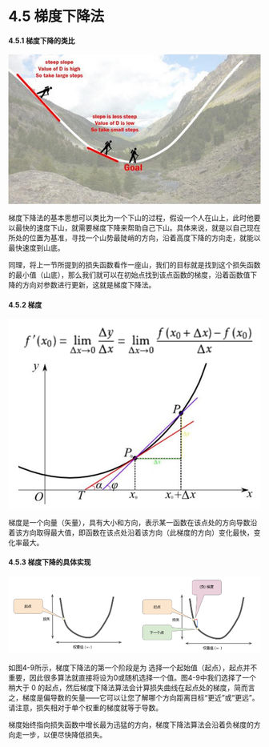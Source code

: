 # 4.5 梯度下降法

#### 4.5.1 梯度下降的类比

![&#x56FE;4-7 &#x68AF;&#x5EA6;&#x4E0B;&#x964D;&#x7684;&#x7C7B;&#x6BD4;](../.gitbook/assets/tu-pian-4.png)

梯度下降法的基本思想可以类比为一个下山的过程，假设一个人在山上，此时他要以最快的速度下山，就需要梯度下降来帮助自己下山。具体来说，就是以自己现在所处的位置为基准，寻找一个山势最陡峭的方向，沿着高度下降的方向走，就能以最快速度到山底。

同理，将上一节所提到的损失函数看作一座山，我们的目标就是找到这个损失函数的最小值（山底），那么我们就可以在初始点找到该点函数的梯度，沿着函数值下降的方向对参数进行更新，这就是梯度下降法。

#### 4.5.2 梯度

![&#x56FE;4-8 &#x68AF;&#x5EA6;&#x7684;&#x6570;&#x5B66;&#x6A21;&#x578B;](../.gitbook/assets/bu-huo%20%284%29.PNG)

梯度是一个向量（矢量），具有大小和方向，表示某一函数在该点处的方向导数沿着该方向取得最大值，即函数在该点处沿着该方向（此梯度的方向）变化最快，变化率最大。

#### 4.5.3 梯度下降的具体实现

![&#x56FE;4-9 &#x68AF;&#x5EA6;&#x4E0B;&#x964D;](../.gitbook/assets/bu-huo%20%281%29.PNG)

如图4-9所示，梯度下降法的第一个阶段是为 选择一个起始值（起点），起点并不重要，因此很多算法就直接将设为0或随机选择一个值。图4-9中我们选择了一个稍大于 0 的起点，然后梯度下降法算法会计算损失曲线在起点处的梯度，简而言之，梯度是偏导数的矢量——它可以让您了解哪个方向距离目标“更近”或“更远”。请注意，损失相对于单个权重的梯度就等于导数。

梯度始终指向损失函数中增长最为迅猛的方向，梯度下降法算法会沿着负梯度的方向走一步，以便尽快降低损失。

